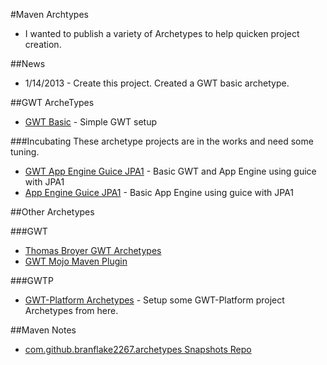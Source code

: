 #Maven Archtypes
* I wanted to publish a variety of Archetypes to help quicken project creation.


##News
* 1/14/2013 - Create this project. Created a GWT basic archetype. 


##GWT ArcheTypes
* [GWT Basic](https://github.com/branflake2267/Archetypes/tree/master/archetypes/gwt-basic) - Simple GWT setup

###Incubating
These archetype projects are in the works and need some tuning. 

* [GWT App Engine Guice JPA1](https://github.com/branflake2267/Archetypes/tree/master/archetypes/gwt-appengine-guice-jpa1) - Basic GWT and App Engine using guice with JPA1
* [App Engine Guice JPA1](https://github.com/branflake2267/Archetypes/tree/master/archetypes/appengine-guice-jpa1) - Basic App Engine using guice with JPA1



##Other Archetypes

###GWT
* [Thomas Broyer GWT Archetypes](https://github.com/tbroyer/gwt-maven-archetypes)
* [GWT Mojo Maven Plugin](http://mojo.codehaus.org/gwt-maven-plugin/user-guide/archetype.html)

###GWTP
* [GWT-Platform Archetypes](https://github.com/ArcBees/ArcBees-tools/tree/master/archetypes) - Setup some GWT-Platform project Archetypes from here.


##Maven Notes
* [com.github.branflake2267.archetypes Snapshots Repo](https://oss.sonatype.org/content/repositories/snapshots/com/github/branflake2267/archetypes/)